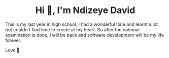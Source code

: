 <h1 align="center">Hi 👋, I'm Ndizeye David</h1>

This is my last year in high school, I had a wonderful time and learnt a lot, but couldn't find time to create at my heart. So after the national examination is done, I will be back and software development will be my life forever.

Love 💌
